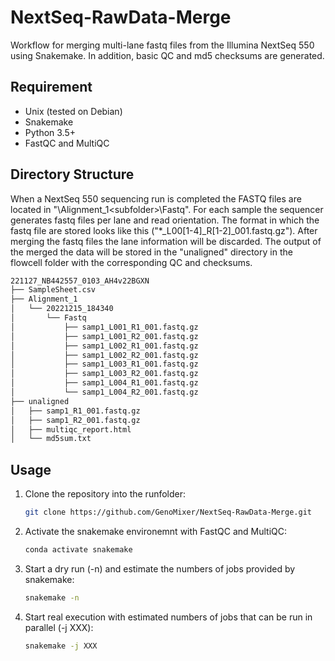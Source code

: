 # NextSeq-RawData-Merge
Workflow for merging multi-lane fastq files from the Illumina NextSeq 550 using Snakemake. In addition, basic QC and md5 checksums are generated.

## Requirement
- Unix (tested on Debian)
- Snakemake
- Python 3.5+
- FastQC and MultiQC

## Directory Structure
When a NextSeq 550 sequencing run is completed the FASTQ files are located in "<run folder>\Alignment_1\<subfolder>\Fastq". For each sample the sequencer generates fastq files per lane and read orientation. The format in which the fastq file are stored looks like this ("*_L00[1-4]_R[1-2]_001.fastq.gz"). After merging the fastq files the lane information will be discarded.  The output of the merged the data will be stored in the "unaligned" directory in the flowcell folder with the corresponding QC and checksums.

```bash
221127_NB442557_0103_AH4v22BGXN
├── SampleSheet.csv
├── Alignment_1
│   └── 20221215_184340
│       └── Fastq
│           ├── samp1_L001_R1_001.fastq.gz
│           ├── samp1_L001_R2_001.fastq.gz
│           ├── samp1_L002_R1_001.fastq.gz
│           ├── samp1_L002_R2_001.fastq.gz
│           ├── samp1_L003_R1_001.fastq.gz
│           ├── samp1_L003_R2_001.fastq.gz
│           ├── samp1_L004_R1_001.fastq.gz
│           └── samp1_L004_R2_001.fastq.gz
├── unaligned
│   ├── samp1_R1_001.fastq.gz
│   ├── samp1_R2_001.fastq.gz
│   ├── multiqc_report.html
│   └── md5sum.txt

```

## Usage

1. Clone the repository into the runfolder:

    ```bash
    git clone https://github.com/GenoMixer/NextSeq-RawData-Merge.git
    ```

2. Activate the snakemake environemnt with FastQC and MultiQC:

    ```bash
    conda activate snakemake
    ```

3. Start a dry run (-n) and estimate the numbers of jobs provided by snakemake:

    ```bash
    snakemake -n
    ```

4. Start real execution with estimated numbers of jobs that can be run in parallel (-j XXX):

    ```bash
    snakemake -j XXX 
    ```
